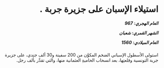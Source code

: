 <h1 dir="rtl">استيلاء الإسبان على جزيرة جربة .</h1>

<h5 dir="rtl">العام الهجري:  967

الشهر القمري: شعبان

العام الميلادي: 1560</h5>

<p dir="rtl">استولى الأسطول الإسباني الضخم المكوَّن من 200 سفينة و30 ألف جندي، على جزيرة جربة التونسية وقلعتِها، بعد انسحاب الحاميةِ العثمانية منها، والتي تقدَّر بألف رجل.</p></br>
